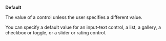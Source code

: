 **Default**

The value of a control unless the user specifies a different value.

You can specify a default value for an input-text control, a list, a gallery, a checkbox or toggle, or a slider or rating control.

